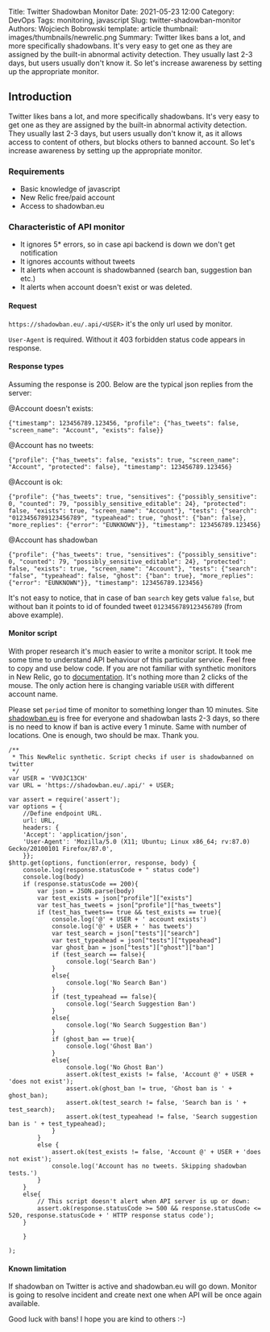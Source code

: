 Title: Twitter Shadowban Monitor
Date: 2021-05-23 12:00
Category: DevOps
Tags: monitoring, javascript
Slug: twitter-shadowban-monitor
Authors: Wojciech Bobrowski
template: article
thumbnail: images/thumbnails/newrelic.png
Summary: Twitter likes bans a lot, and more specifically shadowbans. It's very easy to get one as they are assigned by the built-in abnormal activity detection. They usually last 2-3 days, but users usually don't know it. So let's increase awareness by setting up the appropriate monitor.
## Introduction
Twitter likes bans a lot, and more specifically shadowbans. It's very easy to get one as they are assigned by the 
built-in abnormal activity detection. They usually last 2-3 days, but users usually don't know it, as it allows access 
to content of others, but blocks others to banned account. So let's increase awareness by setting up the appropriate monitor.
### Requirements
- Basic knowledge of javascript
- New Relic free/paid account
- Access to shadowban.eu
### Characteristic of API monitor
- It ignores 5* errors, so in case api backend is down we don't get notification
- It ignores accounts without tweets
- It alerts when account is shadowbanned (search ban, suggestion ban etc.)
- It alerts when account doesn't exist or was deleted.
#### Request
`https://shadowban.eu/.api/<USER>` it's the only url used by monitor.

`User-Agent` is required. Without it 403 forbidden status code appears in response.
#### Response types
Assuming the response is 200. Below are the typical json replies from the server:

@Account doesn't exists:
```
{"timestamp": 123456789.123456, "profile": {"has_tweets": false, "screen_name": "Account", "exists": false}}
```
@Account has no tweets:
```
{"profile": {"has_tweets": false, "exists": true, "screen_name": "Account", "protected": false}, "timestamp": 123456789.123456}
```
@Account is ok:
```
{"profile": {"has_tweets": true, "sensitives": {"possibly_sensitive": 0, "counted": 79, "possibly_sensitive_editable": 24}, "protected": false, "exists": true, "screen_name": "Account"}, "tests": {"search": "0123456789123456789", "typeahead": true, "ghost": {"ban": false}, "more_replies": {"error": "EUNKNOWN"}}, "timestamp": 123456789.123456}
```
@Account has shadowban
```
{"profile": {"has_tweets": true, "sensitives": {"possibly_sensitive": 0, "counted": 79, "possibly_sensitive_editable": 24}, "protected": false, "exists": true, "screen_name": "Account"}, "tests": {"search": "false", "typeahead": false, "ghost": {"ban": true}, "more_replies": {"error": "EUNKNOWN"}}, "timestamp": 123456789.123456}
```
It's not easy to notice, that in case of ban `search` key gets value `false`, but without ban it points to id of founded tweet `0123456789123456789` (from above example).
#### Monitor script
With proper research it's much easier to write a monitor script. It took me some time to understand 
API behaviour of this particular service. Feel free to copy and use below code. If you are not familiar with synthetic 
monitors in New Relic, go to [documentation](https://docs.newrelic.com/docs/synthetics/synthetic-monitoring/scripting-monitors/write-synthetic-api-tests/). 
It's nothing more than 2 clicks of the mouse. The only action here is changing variable `USER` with different account name.

Please set `period` time of monitor to something longer than 10 minutes. Site [shadowban.eu](https://shadowban.eu) is free
for everyone and shadowban lasts 2-3 days, so there is no need to know if ban is active
every 1 minute. Same with number of locations. One is enough, two should be max. Thank you.
```
/**
 * This NewRelic synthetic. Script checks if user is shadowbanned on twitter
 */
var USER = 'VV0JC13CH'
var URL = 'https://shadowban.eu/.api/' + USER;

var assert = require('assert');
var options = {
    //Define endpoint URL.
    url: URL,
    headers: {
    'Accept': 'application/json',
    'User-Agent': 'Mozilla/5.0 (X11; Ubuntu; Linux x86_64; rv:87.0) Gecko/20100101 Firefox/87.0',
    }};
$http.get(options, function(error, response, body) {
    console.log(response.statusCode + " status code")
    console.log(body)
    if (response.statusCode == 200){
        var json = JSON.parse(body)
        var test_exists = json["profile"]["exists"]
        var test_has_tweets = json["profile"]["has_tweets"]
        if (test_has_tweets== true && test_exists == true){
            console.log('@' + USER + ' account exists')
            console.log('@' + USER + ' has tweets')
            var test_search = json["tests"]["search"]
            var test_typeahead = json["tests"]["typeahead"]
            var ghost_ban = json["tests"]["ghost"]["ban"]
            if (test_search == false){
                console.log('Search Ban')
            }
            else{
                console.log('No Search Ban')
            }
            if (test_typeahead == false){
                console.log('Search Suggestion Ban')
            }
            else{
                console.log('No Search Suggestion Ban')
            }
            if (ghost_ban == true){
                console.log('Ghost Ban')
            }
            else{
                console.log('No Ghost Ban')
                assert.ok(test_exists != false, 'Account @' + USER + 'does not exist');
                assert.ok(ghost_ban != true, 'Ghost ban is ' + ghost_ban);
                assert.ok(test_search != false, 'Search ban is ' + test_search);
                assert.ok(test_typeahead != false, 'Search suggestion ban is ' + test_typeahead);
            }
        }
        else {
            assert.ok(test_exists != false, 'Account @' + USER + 'does not exist');
            console.log('Account has no tweets. Skipping shadowban tests.')
        }
    }
    else{
        // This script doesn't alert when API server is up or down:
        assert.ok(response.statusCode >= 500 && response.statusCode <= 520, response.statusCode + ' HTTP response status code');
    }

    }

);
```
#### Known limitation
If shadowban on Twitter is active and shadowban.eu will go down. Monitor is going to resolve incident and create next one
when API will be once again available. 

Good luck with bans! I hope you are kind to others :-)